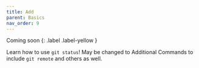 ```yaml
---
title: Add
parent: Basics
nav_order: 9
---
```

Coming soon
{: .label .label-yellow }

Learn how to use `git status`! May be changed to Additional Commands to include `git remote` and others as well.
